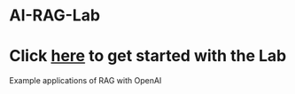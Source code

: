 # AI-RAG-Lab
# Click [here](https://colab.research.google.com/github/team-headstart/AI-RAG-Lab/blob/main/Headstarter_AI_RAG_Lab.ipynb) to get started with the Lab
Example applications of RAG with OpenAI
